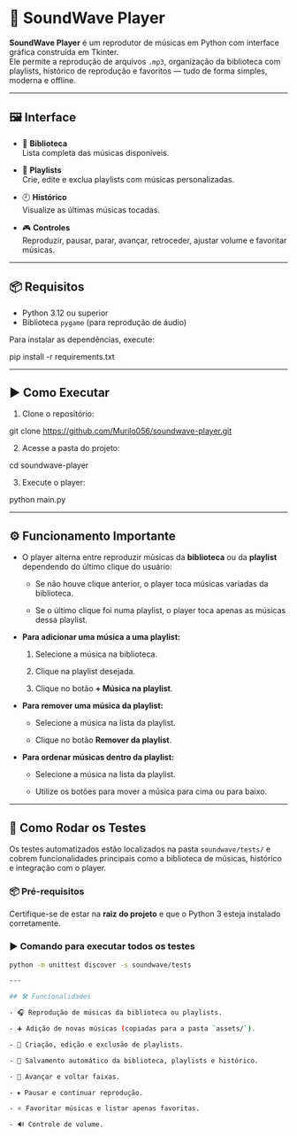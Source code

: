 # 🎵 SoundWave Player

**SoundWave Player** é um reprodutor de músicas em Python com interface gráfica construída em Tkinter.  
Ele permite a reprodução de arquivos `.mp3`, organização da biblioteca com playlists, histórico de reprodução e favoritos — tudo de forma simples, moderna e offline.

---

## 🖼️ Interface

- 🎼 **Biblioteca**  
  Lista completa das músicas disponíveis.

- 📁 **Playlists**  
  Crie, edite e exclua playlists com músicas personalizadas.

- 🕘 **Histórico**  
  Visualize as últimas músicas tocadas.

- 🎮 **Controles**  
  Reproduzir, pausar, parar, avançar, retroceder, ajustar volume e favoritar músicas.

---

## 📦 Requisitos

- Python 3.12 ou superior  
- Biblioteca `pygame` (para reprodução de áudio)

Para instalar as dependências, execute:

pip install -r requirements.txt

---

## ▶️ Como Executar

1. Clone o repositório:

git clone https://github.com/Murilo056/soundwave-player.git

2. Acesse a pasta do projeto:

cd soundwave-player

3. Execute o player:

python main.py

---

## ⚙️ Funcionamento Importante

- O player alterna entre reproduzir músicas da **biblioteca** ou da **playlist** dependendo do último clique do usuário:

  - Se não houve clique anterior, o player toca músicas variadas da biblioteca.
  
  - Se o último clique foi numa playlist, o player toca apenas as músicas dessa playlist.

- **Para adicionar uma música a uma playlist:**

  1. Selecione a música na biblioteca.
  
  2. Clique na playlist desejada.
  
  3. Clique no botão **+ Música na playlist**.

- **Para remover uma música da playlist:**

  - Selecione a música na lista da playlist.
  
  - Clique no botão **Remover da playlist**.

- **Para ordenar músicas dentro da playlist:**

  - Selecione a música na lista da playlist.
  
  - Utilize os botões para mover a música para cima ou para baixo.

---

## 🧪 Como Rodar os Testes

Os testes automatizados estão localizados na pasta `soundwave/tests/` e cobrem funcionalidades principais como a biblioteca de músicas, histórico e integração com o player.

### 📦 Pré-requisitos

Certifique-se de estar na **raiz do projeto** e que o Python 3 esteja instalado corretamente.

### ▶️ Comando para executar todos os testes

```bash
python -m unittest discover -s soundwave/tests

---

## 🛠️ Funcionalidades

- 🎧 Reprodução de músicas da biblioteca ou playlists.

- ➕ Adição de novas músicas (copiadas para a pasta `assets/`).

- 📝 Criação, edição e exclusão de playlists.

- 💾 Salvamento automático da biblioteca, playlists e histórico.

- 🔁 Avançar e voltar faixas.

- ⏸ Pausar e continuar reprodução.

- ⭐ Favoritar músicas e listar apenas favoritas.

- 🔊 Controle de volume.
